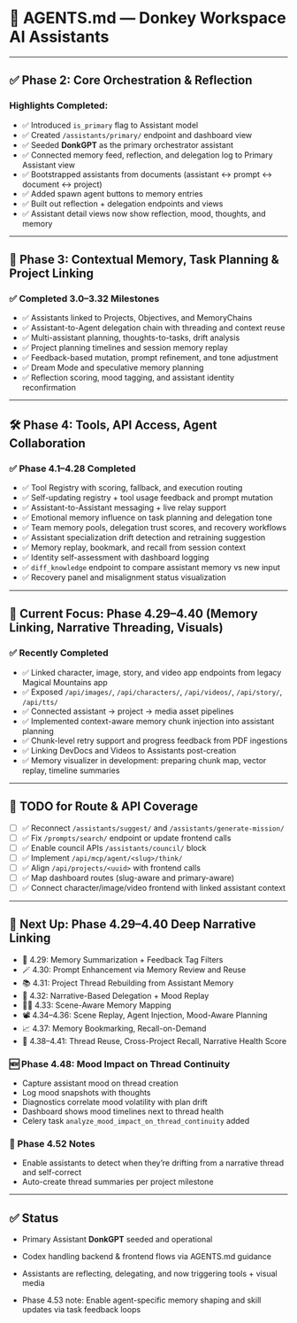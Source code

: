 # 🧠 AGENTS.md — Donkey Workspace AI Assistants

---

## ✅ Phase 2: Core Orchestration & Reflection

### Highlights Completed:

- ✅ Introduced `is_primary` flag to Assistant model
- ✅ Created `/assistants/primary/` endpoint and dashboard view
- ✅ Seeded **DonkGPT** as the primary orchestrator assistant
- ✅ Connected memory feed, reflection, and delegation log to Primary Assistant view
- ✅ Bootstrapped assistants from documents (assistant ↔ prompt ↔ document ↔ project)
- ✅ Added spawn agent buttons to memory entries
- ✅ Built out reflection + delegation endpoints and views
- ✅ Assistant detail views now show reflection, mood, thoughts, and memory

---

## 🚀 Phase 3: Contextual Memory, Task Planning & Project Linking

### ✅ Completed 3.0–3.32 Milestones

- ✅ Assistants linked to Projects, Objectives, and MemoryChains
- ✅ Assistant-to-Agent delegation chain with threading and context reuse
- ✅ Multi-assistant planning, thoughts-to-tasks, drift analysis
- ✅ Project planning timelines and session memory replay
- ✅ Feedback-based mutation, prompt refinement, and tone adjustment
- ✅ Dream Mode and speculative memory planning
- ✅ Reflection scoring, mood tagging, and assistant identity reconfirmation

---

## 🛠️ Phase 4: Tools, API Access, Agent Collaboration

### ✅ Phase 4.1–4.28 Completed

- ✅ Tool Registry with scoring, fallback, and execution routing
- ✅ Self-updating registry + tool usage feedback and prompt mutation
- ✅ Assistant-to-Assistant messaging + live relay support
- ✅ Emotional memory influence on task planning and delegation tone
- ✅ Team memory pools, delegation trust scores, and recovery workflows
- ✅ Assistant specialization drift detection and retraining suggestion
- ✅ Memory replay, bookmark, and recall from session context
- ✅ Identity self-assessment with dashboard logging
- ✅ `diff_knowledge` endpoint to compare assistant memory vs new input
- ✅ Recovery panel and misalignment status visualization

---

## 🧠 Current Focus: Phase 4.29–4.40 (Memory Linking, Narrative Threading, Visuals)

### ✅ Recently Completed

- ✅ Linked character, image, story, and video app endpoints from legacy Magical Mountains app
- ✅ Exposed `/api/images/`, `/api/characters/`, `/api/videos/`, `/api/story/`, `/api/tts/`
- ✅ Connected assistant → project → media asset pipelines
- ✅ Implemented context-aware memory chunk injection into assistant planning
- ✅ Chunk-level retry support and progress feedback from PDF ingestions
- ✅ Linking DevDocs and Videos to Assistants post-creation
- ✅ Memory visualizer in development: preparing chunk map, vector replay, timeline summaries

---

## 📌 TODO for Route & API Coverage

- [ ] ✅ Reconnect `/assistants/suggest/` and `/assistants/generate-mission/`
- [ ] ✅ Fix `/prompts/search/` endpoint or update frontend calls
- [ ] ✅ Enable council APIs `/assistants/council/` block
- [ ] ✅ Implement `/api/mcp/agent/<slug>/think/`
- [ ] ✅ Align `/api/projects/<uuid>` with frontend calls
- [ ] ✅ Map dashboard routes (slug-aware and primary-aware)
- [ ] ✅ Connect character/image/video frontend with linked assistant context

---

## 🎯 Next Up: Phase 4.29–4.40 Deep Narrative Linking

- 🧠 4.29: Memory Summarization + Feedback Tag Filters
- 🪄 4.30: Prompt Enhancement via Memory Review and Reuse
- 📚 4.31: Project Thread Rebuilding from Assistant Memory
- 🧵 4.32: Narrative-Based Delegation + Mood Replay
- 🕵️‍♂️ 4.33: Scene-Aware Memory Mapping
- 📽️ 4.34–4.36: Scene Replay, Agent Injection, Mood-Aware Planning
- 📈 4.37: Memory Bookmarking, Recall-on-Demand
- 🔁 4.38–4.41: Thread Reuse, Cross-Project Recall, Narrative Health Score

### 🆕 Phase 4.48: Mood Impact on Thread Continuity

- Capture assistant mood on thread creation
- Log mood snapshots with thoughts
- Diagnostics correlate mood volatility with plan drift
- Dashboard shows mood timelines next to thread health
- Celery task `analyze_mood_impact_on_thread_continuity` added

### 📝 Phase 4.52 Notes

- Enable assistants to detect when they’re drifting from a narrative thread and self-correct
- Auto-create thread summaries per project milestone

---

## ✅ Status

- Primary Assistant **DonkGPT** seeded and operational
- Codex handling backend & frontend flows via AGENTS.md guidance
- Assistants are reflecting, delegating, and now triggering tools + visual media

- Phase 4.53 note: Enable agent-specific memory shaping and skill updates via task feedback loops
